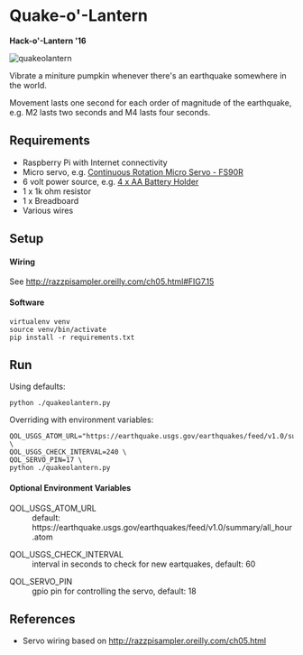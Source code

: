
# Quake-o'-Lantern

__Hack-o'-Lantern '16__

![quakeolantern](./static/quakeolantern-320.gif)

Vibrate a miniture pumpkin whenever there's an earthquake somewhere in the world.

Movement lasts one second for each order of magnitude of the earthquake,
e.g. M2 lasts two seconds and M4 lasts four seconds.

## Requirements

* Raspberry Pi with Internet connectivity
* Micro servo, e.g. [Continuous Rotation Micro Servo - FS90R](https://www.adafruit.com/products/2442)
* 6 volt power source, e.g. [4 x AA Battery Holder](https://www.adafruit.com/products/830)
* 1 x 1k ohm resistor
* 1 x Breadboard
* Various wires

## Setup

#### Wiring

See http://razzpisampler.oreilly.com/ch05.html#FIG7.15

#### Software

```
virtualenv venv
source venv/bin/activate
pip install -r requirements.txt
```

## Run

Using defaults:

```
python ./quakeolantern.py
```

Overriding with environment variables:

```
QOL_USGS_ATOM_URL="https://earthquake.usgs.gov/earthquakes/feed/v1.0/summary/significant_hour.atom" \
QOL_USGS_CHECK_INTERVAL=240 \
QOL_SERVO_PIN=17 \
python ./quakeolantern.py
```

#### Optional Environment Variables

<dl>
<dt>QOL_USGS_ATOM_URL</dt>
<dd>default: https://earthquake.usgs.gov/earthquakes/feed/v1.0/summary/all_hour.atom</dd>
</dl>

<dl>
<dt>QOL_USGS_CHECK_INTERVAL</dt>
<dd>interval in seconds to check for new eartquakes, default: 60</dd>
</dl>

<dl>
<dt>QOL_SERVO_PIN</dt>
<dd>gpio pin for controlling the servo, default: 18</dd>
</dl>

## References

* Servo wiring based on http://razzpisampler.oreilly.com/ch05.html
